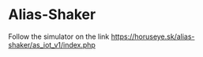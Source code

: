 # Alias-Shaker
Follow the simulator on the link https://horuseye.sk/alias-shaker/as_iot_v1/index.php 
